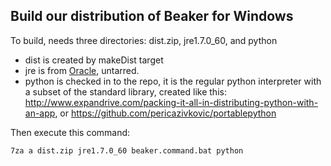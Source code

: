 ## Build our distribution of Beaker for Windows

To build, needs three directories: dist.zip, jre1.7.0_60, and python
  * dist is created by makeDist target
  * jre is from [Oracle](http://www.oracle.com/technetwork/java/javase/downloads/jre7-downloads-1880261.html), untarred.
  * python is checked in to the repo, it is the regular python interpreter with a subset of the standard library, created like this: http://www.expandrive.com/packing-it-all-in-distributing-python-with-an-app, or https://github.com/pericazivkovic/portablepython

Then execute this command:

    7za a dist.zip jre1.7.0_60 beaker.command.bat python

